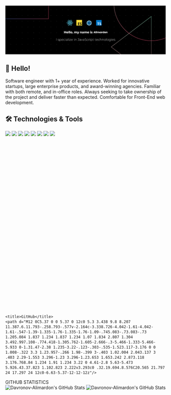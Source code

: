 [![Header](https://github.com/Davronov-Alimardon/Davronov-Alimardon/blob/main/banner.png?raw=true "Header")](https://github.com/Davronov-Alimardon)

## 👋 Hello!

Software engineer with 1+ year of experience. Worked for innovative startups,
large enterprise products, and award-winning agencies. Familiar with both
remote, and in-office roles. Always seeking to take ownership of the project and
deliver faster than expected. Comfortable for Front-End web development.

## 🛠️ Technologies & Tools

![](https://img.shields.io/badge/Code-JavaScript-informational?style=flat&color=informational&logo=javascript)
![](https://img.shields.io/badge/Code-React-informational?style=flat&color=informational&logo=react)
![](https://img.shields.io/badge/Code-TypeScript-informational?style=flat&color=informational)
![](https://img.shields.io/badge/Code-EcmaScript-informational?style=flat&color=informational)
![](https://img.shields.io/badge/Code-Node-informational?style=flat&color=informational&logo=node.js)
![](https://img.shields.io/badge/Tool-Webpack-informational?style=flat&color=warning&logo=webpack)
![](https://img.shields.io/badge/Tool-Jest-informational?style=flat&color=warning&logo=jest)
![](https://img.shields.io/badge/Tool-Docker-informational?style=flat&color=warning&logo=docker)

## <svg role="img" viewBox="0 0 24 24" xmlns="http://www.w3.org/2000/svg" fill="#181717">
    <title>GitHub</title>
    <path d="M12 0C5.37 0 0 5.37 0 12c0 5.3 3.438 9.8 8.207 11.387.6.11.793-.258.793-.577v-2.164c-3.338.726-4.042-1.61-4.042-1.61-.547-1.39-1.335-1.76-1.335-1.76-1.09-.745.083-.73.083-.73 1.205.084 1.837 1.234 1.837 1.234 1.07 1.834 2.807 1.304 3.492.997.108-.774.418-1.305.762-1.605-2.666-.3-5.466-1.333-5.466-5.933 0-1.31.47-2.38 1.235-3.22-.123-.303-.535-1.523.117-3.176 0 0 1.008-.322 3.3 1.23.957-.266 1.98-.399 3-.403 1.02.004 2.043.137 3 .403 2.29-1.553 3.296-1.23 3.296-1.23.653 1.653.242 2.873.118 3.176.768.84 1.234 1.91 1.234 3.22 0 4.61-2.8 5.63-5.473 5.926.43.37.823 1.102.823 2.222v3.293c0 .32.19.694.8.576C20.565 21.797 24 17.297 24 12c0-6.63-5.37-12-12-12z"/>
</svg>
 GITHUB STATISTICS

<div style="display: flex; justify-content: space-between;">
  <img src="https://github-readme-stats.vercel.app/api?username=Davronov-Alimardon&theme=default&show_icons=true&hide_border=false&count_private=true" style="height:160px;" alt="Davronov-Alimardon's GitHub Stats" />
  <img src="https://github-readme-streak-stats.herokuapp.com/?user=Davronov-Alimardon&theme=default&hide_border=false" style="height:160px;" alt="Davronov-Alimardon's GitHub Stats" />
</div>
